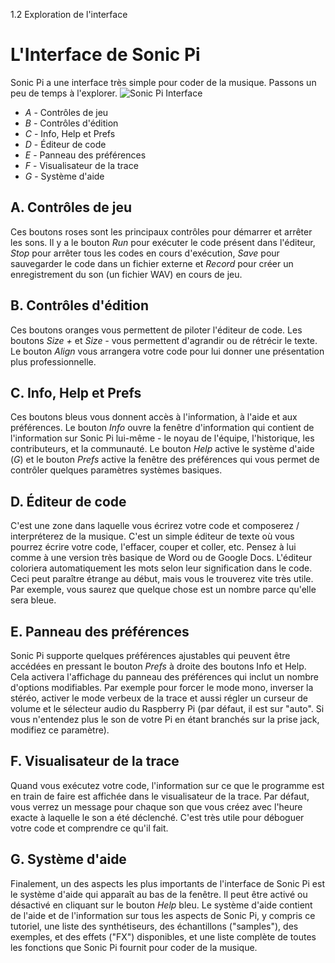 1.2 Exploration de l'interface

# L'Interface de Sonic Pi 

Sonic Pi a une interface très simple pour coder de la musique. Passons
un peu de temps à l'explorer.
![Sonic Pi Interface](../images/tutorial/GUI.png)


* *A* - Contrôles de jeu
* *B* - Contrôles d'édition
* *C* - Info, Help et Prefs
* *D* - Éditeur de code
* *E* - Panneau des préférences
* *F* - Visualisateur de la trace
* *G* - Système d'aide


## A. Contrôles de jeu

Ces boutons roses sont les principaux contrôles pour démarrer et
arrêter les sons. Il y a le bouton *Run* pour exécuter le code présent
dans l'éditeur, *Stop* pour arrêter tous les codes en cours d'exécution,
*Save* pour sauvegarder le code dans un fichier externe et *Record* pour
créer un enregistrement du son (un fichier WAV) en cours de jeu.

## B. Contrôles d'édition

Ces boutons oranges vous permettent de piloter l'éditeur de code. Les
boutons *Size +* et *Size -* vous permettent d'agrandir ou de rétrécir
le texte. Le bouton *Align* vous arrangera votre code pour lui donner
une présentation plus professionnelle. 

## C. Info, Help et Prefs

Ces boutons bleus vous donnent accès à l'information, à l'aide et aux
préférences. Le bouton *Info* ouvre la fenêtre d'information qui contient
de l'information sur Sonic Pi lui-même - le noyau de l'équipe, l'historique,
les contributeurs, et la communauté. Le bouton *Help* active le système
d'aide (*G*) et le bouton *Prefs* active la fenêtre des préférences
qui vous permet de contrôler quelques paramètres systèmes basiques.

## D. Éditeur de code

C'est une zone dans laquelle vous écrirez votre code et composerez /
interpréterez de la musique. C'est un simple éditeur de texte où vous
pourrez écrire votre code, l'effacer, couper et coller, etc. Pensez
à lui comme à une version très basique de Word ou de Google Docs.
L'éditeur coloriera automatiquement les mots selon leur signification
dans le code. Ceci peut paraître étrange au début, mais vous le
trouverez vite très utile. Par exemple, vous saurez que quelque chose
est un nombre parce qu'elle sera bleue.

## E. Panneau des préférences

Sonic Pi supporte quelques préférences ajustables qui peuvent être
accédées en pressant le bouton *Prefs* à droite des boutons Info et Help.
Cela activera l'affichage du panneau des préférences qui inclut un
nombre d'options modifiables. Par exemple pour forcer le mode mono,
inverser la stéréo, activer le mode verbeux de la trace et aussi régler
un curseur de volume et le sélecteur audio du Raspberry Pi (par défaut,
il est sur "auto". Si vous n'entendez plus le son de votre Pi en étant 
branchés sur la prise jack, modifiez ce paramètre).

## F. Visualisateur de la trace

Quand vous exécutez votre code, l'information sur ce que le programme est
en train de faire est affichée dans le visualisateur de la trace. Par défaut,
vous verrez un message pour chaque son que vous créez avec l'heure exacte à
laquelle le son a été déclenché. C'est très utile pour déboguer votre code
et comprendre ce qu'il fait.

## G. Système d'aide

Finalement, un des aspects les plus importants de l'interface de Sonic Pi
est le système d'aide qui apparaît au bas de la fenêtre. Il peut être activé
ou désactivé en cliquant sur le bouton *Help* bleu. Le système d'aide
contient de l'aide et de l'information sur tous les aspects de Sonic Pi,
y compris ce tutoriel, une liste des synthétiseurs, des échantillons 
("samples"), des exemples, et des effets ("FX") disponibles, et une liste 
complète de toutes les fonctions que Sonic Pi fournit pour coder de la musique.
